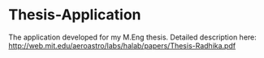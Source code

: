 Thesis-Application
==================
The application developed for my M.Eng thesis. Detailed description here: http://web.mit.edu/aeroastro/labs/halab/papers/Thesis-Radhika.pdf
